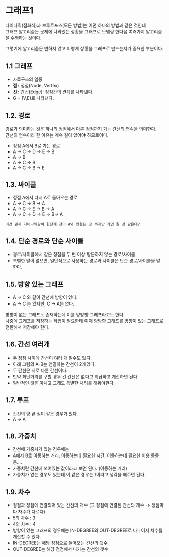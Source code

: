 그래프1
=======================
다이나믹(점화식)과 브루트포스(모든 방법)는 어떤 하나의 방법과 같은 것인데     
그래프 알고리즘은 문제에 나와있는 상황을 그래프로 모델링 한다음 여러가지 알고리즘을 수행하는 것이다.   
     
그렇기에 알고리즘은 변하지 않고 어떻게 상황을 그래프로 만드는지가 중요한 부분이다.  

## 1.1 그래프  
    
* 자료구조의 일종     
* **점 :** 정점(Node, Vertex)
* **선 :** 간선(Edge): 정점간의 관계를 나타낸다.     
* G = (V,E)로 나타낸다.   

## 1.2. 경로
경로가 의미하는 것은 하나의 정점에서 다른 정점까지 가는 간선의 연속을 의미한다.      
간선의 연속이라 한 이유는 계속 길이 있어야 하므로이다.       
   
* 정점 A에서 B로 가는 경로  
* A -> C -> D -> E -> B  
* A -> B 
* A -> C -> B 
* A -> C -> B -> E 
  
## 1.3. 싸이클 

* 정점 A에서 다시 A로 돌아오는 경로  
* A -> C -> B -> A 
* A -> C -> E -> B -> A
* A -> C -> D -> E -> B-> A

```
이건 왠지 다이나믹같이 한단계 전이 A와 연결된 곳 까지만 가면 될 것 같은데?   
```

## 1.4. 단순 경로와 단순 사이클  
  
* 경로/사이클에서 같은 정점을 두 번 이상 방문하지 않는 경로/사이클  
* 특별한 말이 없으면, 일반적으로 사용하는 경로와 사이클은 단순 경로/사이클을 말한다.

## 1.5. 방향 있는 그래프  

* A -> C 와 같이 간선에 방향이 있다.    
* A -> C 는 있지만, C -> A는 없다.        
       
방향이 없는 그래프도 존재하는데 이를 양방향 그래프라고도 한다.        
나중에 그래프를 저장하는 작업이 필요한데 이때 양방향 그래프를 방향이 있는 그래프로 전환해서 저장해야 한다.      
   

## 1.6. 간선 여러개   

* 두 정점 사이에 간선이 여러 개 일수도 있다.      
* 아래 그림의 A-B는 연결하는 간선이 2개있다.           
* 두 간선은 서로 다른 간선이다.     
* 만약 최단거리를 구할 경우 긴 간선은 없다고 취급하고 계산하면 된다.   
* 일반적인 것은 아니고 그래도 특별한 처리를 해줘야한다.   

## 1.7. 루프     
  
* 간선의 양 끝 점이 같은 경우가 있다.     
* A -> A

## 1.8. 가중치     
      
* 간선에 가중치가 있는 경우에는         
* A에서 B로 이동하는 거리, 이동하는데 필요한 시간, 이동하는데 필요한 비용 등등등....     
* 가중치란 간선에 쓰여있는 값이라고 보면 된다. (이동하는 거리)  
* 가중치가 없는 경우도 있는데 이 같은 경우는 1이라고 생각을 해주면 된다.  

## 1.9. 차수  

* 정점과 정점에 연결되어 있는 간선의 개수 (그 정점에 연결된 간선의 개수 -> 정점마다 차수가 다르다)    
* 5의 차수 : 3
* 4의 차수 : 4 
* 방향이 있는 그래프의 경우에는 IN-DEGREE와 OUT-DEGREE로 나누어서 차수를 계산할 수 있다.     
* IN-DEGREE는 해당 정점으로 들어오는 간선의 갯수
* OUT-DEGREE는 해당 정점에서 나가는 간선의 갯수   
